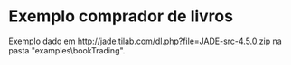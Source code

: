 # Exemplo comprador de livros
Exemplo dado em http://jade.tilab.com/dl.php?file=JADE-src-4.5.0.zip na pasta "examples\bookTrading".